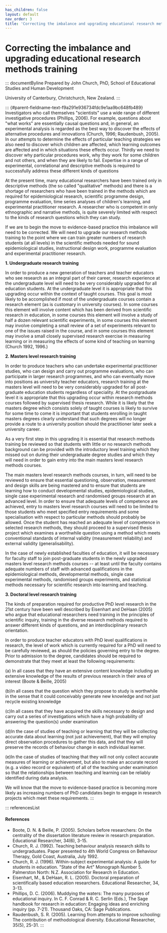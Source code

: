 ```yaml
---
has_children: false
layout: default
nav_order: 3
title: 'Correcting the imbalance and upgrading educational research methods training '
---
```

# Correcting the imbalance and upgrading educational research methods training 


::: documentByline
Prepared by John Church, PhD, School of Educational Studies and Human
Development

University of Canterbury, Christchurch, New Zealand.
:::

::: {#parent-fieldname-text-f9a291e936734fdc9e1aa9bc648fb489}
Investigators who call themselves "scientists" use a wide range of
different investigative procedures (Phillips, 2006). For example,
questions about "what works" are essentially causal questions and, in
general, an experimental analysis is regarded as the best way to
discover the effects of alternative procedures and innovations (Church,
1996; Raudenbush, 2005). In our attempts to determine the effects of
particular teaching strategies we also need to discover which children
are affected, which learning outcomes are affected and in which
situations these effects occur. Thirdly we need to discover why
particular procedures work, why they work for some children and not
others, and when they are likely to fail. Expertise in a range of
experimental, correlational and descriptive methods is required to
successfully address these different kinds of questions

At the present time, many educational researchers have been trained only
in descriptive methods (the so called "qualitative" methods) and there
is a shortage of researchers who have been trained in the methods which
are required for epidemiological research, scientific programme design,
programme evaluation, time series analyses of children's learning, and
experimental practitioner research. A researcher who is competent in
only ethnographic and narrative methods, is quite severely limited with
respect to the kinds of research questions which they can study.

If we are to begin the move to evidence-based practice this imbalance
will need to be corrected. We will need to upgrade our research methods
training to the point where we can train greater numbers of research
students (at all levels) in the scientific methods needed for sound
epidemiological studies, instructional design work, programme evaluation
and experimental practitioner research.

**1. Undergraduate research training**

In order to produce a new generation of teachers and teacher educators
who see research as an integral part of their career, research
experience at the undergraduate level will need to be very considerably
upgraded for all education students. At the undergraduate level it is
appropriate that this upgrading occur within the context of taught
courses. This goal is most likely to be accomplished if most of the
undergraduate courses contain a research element (as is customary in
university courses). In some courses this element will involve content
which has been derived from scientific research in education, in some
courses this element will involve a study of half a dozen relevant
scientific experiments, in some courses this element may involve
completing a small review of a set of experiments relevant to one of the
issues raised in the course, and in some courses this element may
involve a small closely supervised research exercise in measuring
learning or in measuring the effects of some kind of teaching on
learning (Church 1992, 1996.)

**2. Masters level research training**

In order to produce teachers who can undertake experimental practitioner
studies, who can design and carry out programme evaluations, who can
participate in larger research programmes, and who can eventually move
into positions as university teacher educators, research training at the
masters level will need to be very considerably upgraded for all
post-graduate education students regardless of speciality. At the
postgraduate level it is appropriate that this upgrading occur within
research methods courses followed by supervised thesis research. While
it is likely that the masters degree which consists solely of taught
courses is likely to survive for some time to come it is important that
students enrolling in taught masters degrees clearly understand that
such degrees will no longer provide a route to a university position
should the practitioner later seek a university career.

As a very first step in this upgrading it is essential that research
methods training be reviewed so that students with little or no research
methods background can be provided with the introductory level training
which they missed out on during their undergraduate degree studies and
which they will need in order to gain entry into the main masters level
research methods courses.

The main masters level research methods courses, in turn, will need to
be reviewed to ensure that essential questioning, observation,
measurement and design skills are being mastered and to ensure that
students are learning how to conduct developmental studies,
epidemiological studies, single case experimental research and
randomised groups research at an advanced level. In order to ensure that
adequate levels of competence are achieved, entry to masters level
research courses will need to be limited to those students who meet
specified entry requirements and some specialisation with respect to
particular methods should probably be allowed. Once the student has
reached an adequate level of competence in selected research methods,
they should proceed to a supervised thesis project which examines a
worthwhile question using a method which meets conventional standards of
internal validity (measurement reliability) and external validity
(generalisability).

In the case of newly established faculties of education, it will be
necessary for faculty staff to join post-graduate students in the newly
upgraded masters level research methods courses -- at least until the
faculty contains adequate numbers of staff with advanced qualifications
in the epidemiological methods, developmental methods, single case
experimental methods, randomised groups experiments, and statistical
methods necessary for scientific research into learning and teaching.

**3. Doctoral level research training**

The kinds of preparation required for productive PhD level research in
the 21st century have been well described by Eisenhart and DeHaan (2005)
who argue that educational researchers need training in the principles
of scientific inquiry, training in the diverse research methods required
to answer different kinds of questions, and an interdisciplinary
research orientation.

In order to produce teacher educators with PhD level qualifications in
research, the level of work which is currently required for a PhD will
need to be carefully reviewed, as should the policies governing entry to
the degree. Prior to admission to the degree, candidates should be
required to demonstrate that they meet at least the following
requirements:

\(a\) In all cases that they have an extensive content knowledge
including an extensive knowledge of the results of previous research in
their area of interest (Boote & Beille, 2005)

(b)In all cases that the question which they propose to study is
worthwhile in the sense that it could conceivably generate new knowledge
and not just recycle existing knowledge

(c)In all cases that they have acquired the skills necessary to design
and carry out a series of investigations which have a high probability
of answering the question(s) under examination

(d)In the case of studies of teaching or learning that they will be
collecting accurate data about learning (not just achievement), that
they will employ direct observation procedures to gather this data, and
that they will preserve the records of behaviour change in each
individual learner.

(e)In the case of studies of teaching that they will not only collect
accurate measures of learning or achievement, but also to make an
accurate record (e.g. a video record or equivalent) of all of the
teaching under examination so that the relationships between teaching
and learning can be reliably identified during data analysis.

We will know that the move to evidence-based practice is becoming more
likely as increasing numbers of PhD candidates begin to engage in
research projects which meet these requirements.
:::

::: referencesList
#### References

-   Boote, D. N. & Beille, P. (2005). Scholars before researchers: On
    the centrality of the dissertation literature review in research
    preparation. Educational Researcher, 34(6), 3-15.
-   Church, R. J. (1992). Teaching behaviour analysis research skills to
    undergraduates. Paper presented to 4th World Congress on Behaviour
    Therapy, Gold Coast, Australia, July 1992.
-   Church, R. J. (1996). Within-subject experimental analysis: A guide
    for students in education. \"State of the Art\" Monograph Number 5.
    Palmerston North: N.Z. Association for Research in Education.
-   Eisenhart, M., & DeHaan, R. L. (2005). Doctoral preparation of
    scientifically based education researchers. Educational Researcher,
    34, 3-13.
-   Phillips, D. C. (2006). Muddying the waters: The many purposes of
    educational inquiry. In C. F. Conrad & R. C. Serlin (Eds.), The Sage
    handbook for research in education: Engaging ideas and enriching
    inquiry (pp. 7-21). Thousand Oaks, CA: Sage Publications.
-   Raudenbush, S. R. (2005). Learning from attempts to improve
    schooling: The contribution of methodological diversity. Educational
    Researcher, 35(5), 25-31.
:::
